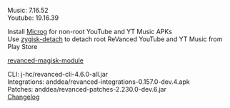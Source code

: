 Music: 7.16.52  
Youtube: 19.16.39  

Install [Microg](https://github.com/ReVanced/GmsCore/releases) for non-root YouTube and YT Music APKs  
Use [zygisk-detach](https://github.com/j-hc/zygisk-detach) to detach root ReVanced YouTube and YT Music from Play Store  

[revanced-magisk-module](https://github.com/j-hc/revanced-magisk-module)
  
CLI: j-hc/revanced-cli-4.6.0-all.jar  
Integrations: anddea/revanced-integrations-0.157.0-dev.4.apk  
Patches: anddea/revanced-patches-2.230.0-dev.6.jar  
[Changelog](https://github.com/anddea/revanced-patches/releases/tag/v2.230.0-dev.6)  
